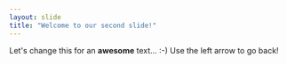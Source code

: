 ```yaml
---
layout: slide
title: "Welcome to our second slide!"
---
```

Let's change this for an **awesome** text... :-)
Use the left arrow to go back!
